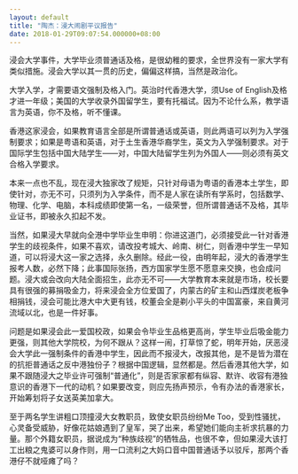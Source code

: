 ```yaml
---
layout: default
title: "陶杰：浸大闹剧平议报告"
date: 2018-01-29T09:07:54.000000+08:00
---
```


浸会大学事件，大学毕业须普通话及格，是很幼稚的要求，全世界没有一家大学有类似措施。浸会大学以其一贯的历史，偏偏这样搞，当然是政治化。

大学入学，才需要语文强制及格入门。英治时代香港大学，须Use of English及格才进一年级；美国的大学收录外国留学生，要有托福试。因为不论什么系，教学语言为英语，你不及格，听不懂课。

香港这家浸会，如果教育语言全部是所谓普通话或英语，则此两语可以列为入学强制要求；如果是粤语和英语，对于土生香港华裔学生，英文为入学强制要求。对于国际学生包括中国大陆学生——对，中国大陆留学生列为外国人——则必须有英文合格入学要求。

本来一点也不乱，现在浸大独家改了规矩，只针对母语为粤语的香港本土学生，即使针对，亦无不可，只须列为入学条件，而不是人家在读所有学系时，包括数学、物理、化学、电脑，本科成绩即使第一名，一级荣誉，但所谓普通话不及格，其毕业证书，即被永久扣起不发。

当然，如果浸大早就向全港中学毕业生申明：你进这道门，必须接受此一针对香港学生的歧视条件，如果不喜欢，请改投考城大、岭南、树仁，则香港中学生一早知道，可以将浸大这一家之选择，永久删除。经此一役，由明年起，浸大的香港学生报考人数，必然下降；此事国际张扬，西方国家学生愿不愿意来交换，也会成问题。浸大或会改向大陆全面招生，此亦无不可——大学教育本来就是市场，校长要具有很强的募捐吸金力，将来浸会全方位爱国了，内蒙古的矿主和山西煤炭老板争相捐钱，浸会可能比港大中大更有钱，校董会全是剃小平头的中国富豪，来自黄河流域以北，也是一件好事。

问题是如果浸会此一爱国校政，如果会令毕业生品格更高尚，学生毕业后吸金能力更强，则其他大学院校，为何不跟从？这样一闹，打草惊了蛇，明年开始，厌恶浸会大学此一强制条件的香港中学生，因此而不报浸大，改报其他，是不是皆为潜在的抗拒普通话之反中港独份子？根据中国逻辑，显然都是。然后香港其他大学，如果不跟随浸大之毕业许可强制“普通化”，则是否家家都有纵容、默许、收容有港独意识的香港下一代的动机？如果要改变，则应先扬声预示，令有办法的香港家长，开始筹划将子女送英美加拿大。

至于两名学生讲粗口顶撞浸大女教职员，致使女职员纷纷Me Too，受到性骚扰，心灵备受威胁，好像花姑娘遇到了皇军，哭了出来，希望她们能向主祈求抗暴的力量。那个外籍女职员，据说成为“种族歧视”的牺牲品，也很不幸，但如果浸大该打工出粮之鬼婆可以身作则，用一口流利之大妈口音中国普通话予以驳斥，那两个香港仔不就哑瘫了吗？

